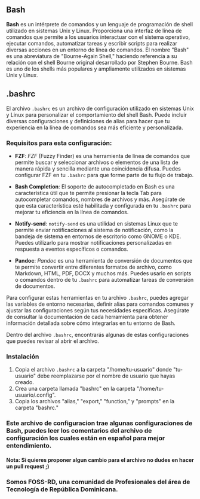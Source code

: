 ## Bash

**Bash** es un intérprete de comandos y un lenguaje de programación de shell utilizado en sistemas Unix y Linux. Proporciona una interfaz de línea de comandos que permite a los usuarios interactuar con el sistema operativo, ejecutar comandos, automatizar tareas y escribir scripts para realizar diversas acciones en un entorno de línea de comandos. El nombre "Bash" es una abreviatura de "Bourne-Again Shell," haciendo referencia a su relación con el shell Bourne original desarrollado por Stephen Bourne. Bash es uno de los shells más populares y ampliamente utilizados en sistemas Unix y Linux.

## .bashrc

El archivo `.bashrc` es un archivo de configuración utilizado en sistemas Unix y Linux para personalizar el comportamiento del shell Bash. Puede incluir diversas configuraciones y definiciones de alias para hacer que tu experiencia en la línea de comandos sea más eficiente y personalizada.

### Requisitos para esta configuración:

- **FZF**: *FZF* (Fuzzy Finder) es una herramienta de línea de comandos que permite buscar y seleccionar archivos o elementos de una lista de manera rápida y sencilla mediante una coincidencia difusa. Puedes configurar FZF en tu `.bashrc` para que forme parte de tu flujo de trabajo.

- **Bash Completion**: El soporte de autocompletado en Bash es una característica útil que te permite presionar la tecla Tab para autocompletar comandos, nombres de archivos y más. Asegúrate de que esta característica esté habilitada y configurada en tu `.bashrc` para mejorar tu eficiencia en la línea de comandos.

- **Notify-send**: `notify-send` es una utilidad en sistemas Linux que te permite enviar notificaciones al sistema de notificación, como la bandeja de sistema en entornos de escritorio como GNOME o KDE. Puedes utilizarlo para mostrar notificaciones personalizadas en respuesta a eventos específicos o comandos.

- **Pandoc**: *Pandoc* es una herramienta de conversión de documentos que te permite convertir entre diferentes formatos de archivo, como Markdown, HTML, PDF, DOCX y muchos más. Puedes usarlo en scripts o comandos dentro de tu `.bashrc` para automatizar tareas de conversión de documentos.

Para configurar estas herramientas en tu archivo `.bashrc`, puedes agregar las variables de entorno necesarias, definir alias para comandos comunes y ajustar las configuraciones según tus necesidades específicas. Asegúrate de consultar la documentación de cada herramienta para obtener información detallada sobre cómo integrarlas en tu entorno de Bash.

Dentro del archivo `.bashrc`, encontrarás algunas de estas configuraciones que puedes revisar al abrir el archivo.

### Instalación

1. Copia el archivo `.bashrc` a la carpeta "/home/tu-usuario" donde "tu-usuario" debe reemplazarse por el nombre de usuario que hayas creado.
2. Crea una carpeta llamada "bashrc" en la carpeta "/home/tu-usuario/.config".
3. Copia los archivos "alias," "export," "function," y "prompts" en la carpeta "bashrc."

### Este archivo de configuracion trae algunas configuraciones de Bash, puedes leer los comentarios del archivo de configuración los cuales están en español para mejor entendimiento.

#### Nota: Si quieres proponer algun cambio para el archivo no dudes en hacer un pull request ;)

### Somos FOSS-RD, una comunidad de Profesionales del área de Tecnología de República Dominicana.
